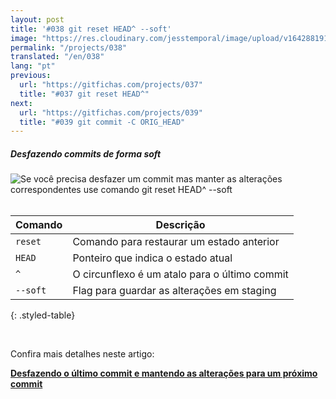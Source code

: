 ```yaml
---
layout: post
title: '#038 git reset HEAD^ --soft'
image: "https://res.cloudinary.com/jesstemporal/image/upload/v1642881911/gitfichas/pt/038/thumbnail_ak5qoo.jpg"
permalink: "/projects/038"
translated: "/en/038"
lang: "pt"
previous:
  url: "https://gitfichas.com/projects/037"
  title: "#037 git reset HEAD^"
next:
  url: "https://gitfichas.com/projects/039"
  title: "#039 git commit -C ORIG_HEAD"
---
```

##### Desfazendo commits de forma soft

<img alt="Se você precisa desfazer um commit mas manter as alterações correspondentes use comando git reset HEAD^ --soft" src="https://res.cloudinary.com/jesstemporal/image/upload/v1642881912/gitfichas/pt/038/full_rpeam6.jpg"><br><br>

| Comando | Descrição |
|---------|-------------|
| `reset` | Comando para restaurar um estado anterior |
| `HEAD` | Ponteiro que indica o estado atual |
| `^` | O circunflexo é um atalo para o último commit |
| `--soft` | Flag para guardar as alterações em staging |
{: .styled-table}

<br>

Confira mais detalhes neste artigo:

<a href="https://jtemporal.com/desfazendo-o-ultimo-commit-e-reaproveitando-a-mensagem/">
  <strong>Desfazendo o último commit e mantendo as alterações para um próximo commit</strong>
</a>
